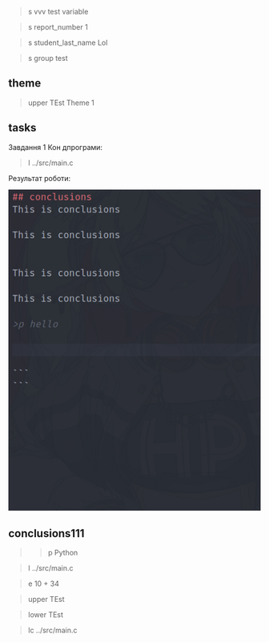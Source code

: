 >s  vvv test variable

>s  report_number 1

>s student_last_name Lol

>s group test
    

## theme
>upper TEst Theme 1

## tasks
Завдання 1
Кон дпрограми:

>l  ../src/main.c

Результат роботи:

![Test](./images/image.png)



## conclusions111

>>p  Python

>l  ../src/main.c

>e  10 + 34

>upper TEst

>lower TEst

>lc  ../src/main.c
